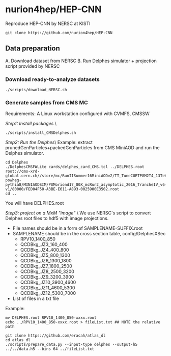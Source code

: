 # nurion4hep/HEP-CNN
Reproduce HEP-CNN by NERSC at KISTI

```
git clone https://github.com/nurion4hep/HEP-CNN
```

## Data preparation
A. Download dataset from NERSC
B. Run Delphes simulator + projection script provided by NERSC

### Download ready-to-analyze datasets
```
./scripts/download_NERSC.sh
```

### Generate samples from CMS MC
Requirements: A Linux workstation configured with CVMFS, CMSSW

*Step1: Install packages* \\
```
./scripts/install_CMSDelphes.sh
```

*Step2: Run the Delphes*\\
Example: extract prunedGenParticles+packedGenParticles from CMS MiniAOD and run the Delphes simulator.
```
cd Delphes
./DelphesCMSFWLite cards/delphes_card_CMS.tcl ../DELPHES.root root://cms-xrd-global.cern.ch//store/mc/RunIISummer16MiniAODv2/TT_TuneCUETP8M2T4_13TeV-powheg-pythia8/MINIAODSIM/PUMoriond17_80X_mcRun2_asymptotic_2016_TrancheIV_v6-v1/80000/FED04F50-A3BE-E611-A893-0025900E3502.root
cd ..
```
You will have DELPHES.root 

*Step3: project on a MxM "image"* \\
We use NERSC's script to convert Delphes root files to hdf5 with image projections.
- File names should be in a form of SAMPLENAME-SUFFIX.root
- SAMPLENAME should be in the cross section table, config/DelphesXSec
  - RPV10\_1400\_850
  - QCDBkg\_JZ3\_160\_400
  - QCDBkg\_JZ4\_400\_800
  - QCDBkg\_JZ5\_800\_1300
  - QCDBkg\_JZ6\_1300\_1800
  - QCDBkg\_JZ7\_1800\_2500
  - QCDBkg\_JZ8\_2500\_3200
  - QCDBkg\_JZ9\_3200\_3900
  - QCDBkg\_JZ10\_3900\_4600
  - QCDBkg\_JZ11\_4600\_5300
  - QCDBkg\_JZ12\_5300\_7000
- List of files in a txt file

Example:
```
mv DELPHES.root RPV10_1400_850-xxxx.root
echo ../RPV10_1400_850-xxxx.root > fileList.txt ## NOTE the relative path
```

```
git clone https://github.com/eracah/atlas_dl
cd atlas_dl
./scripts/prepare_data.py --input-type delphes --output-h5 ../../data.h5 --bins 64 ../fileList.txt 
```


